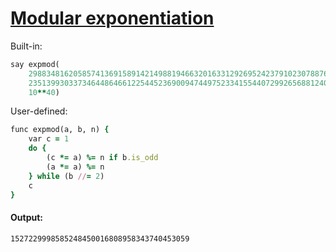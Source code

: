 [1]: http://rosettacode.org/wiki/Modular_exponentiation

# [Modular exponentiation][1]

Built-in:

```ruby
say expmod(
    2988348162058574136915891421498819466320163312926952423791023078876139,
    2351399303373464486466122544523690094744975233415544072992656881240319,
    10**40)
```


User-defined:

```ruby
func expmod(a, b, n) {
    var c = 1
    do {
        (c *= a) %= n if b.is_odd
        (a *= a) %= n
    } while (b //= 2)
    c
}
```

#### Output:
```
1527229998585248450016808958343740453059
```
